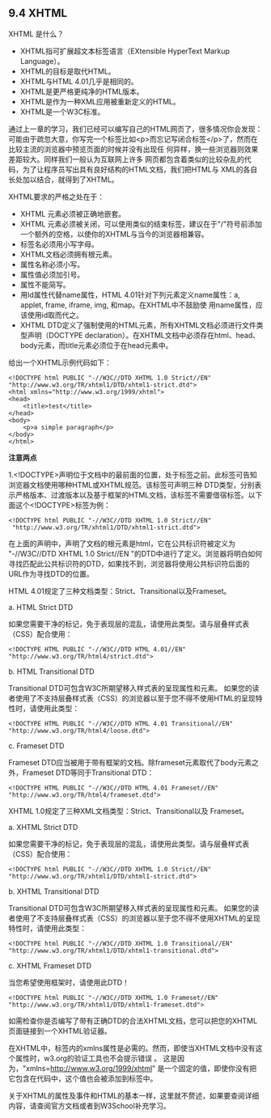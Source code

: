 ## 9.4 XHTML

XHTML 是什么？

* XHTML指可扩展超文本标签语言（EXtensible HyperText Markup Language）。 
* XHTML的目标是取代HTML。
* XHTML与HTML 4.01几乎是相同的。 
* XHTML是更严格更纯净的HTML版本。 
* XHTML是作为一种XML应用被重新定义的HTML。 
* XHTML是一个W3C标准。

通过上一章的学习，我们已经可以编写自己的HTML网页了，很多情况你会发现：可能由于疏忽大意，你写完一个标签比如&lt;p&gt;而忘记写闭合标签&lt;/p&gt;了，然而在比较主流的浏览器中预览页面的时候并没有出现任 何异样，换一些浏览器则效果差距较大。同样我们一般认为互联网上许多 网页都包含着类似的比较杂乱的代码，为了让程序员写出具有良好结构的HTML文档，我们把HTML与 XML的各自长处加以结合，就得到了XHTML。

XHTML要求的严格之处在于：

* XHTML 元素必须被正确地嵌套。 
* XHTML 元素必须被关闭，可以使用类似的结束标签，建议在于"/"符号前添加一个额外的空格，以使你的XHTML与当今的浏览器相兼容。 
* 标签名必须用小写字母。 
* XHTML文档必须拥有根元素。 
* 属性名称必须小写。 
* 属性值必须加引号。 
* 属性不能简写。 
* 用Id属性代替name属性，HTML 4.01针对下列元素定义name属性：a, applet, frame, iframe, img, 和map。在XHTML中不鼓励使 用name属性，应该使用id取而代之。
* XHTML DTD定义了强制使用的HTML元素，所有XHTML文档必须进行文件类型声明（DOCTYPE declaration）。在XHTML文档中必须存在html、head、body元素，而title元素必须位于在head元素中。

 给出一个XHTML示例代码如下：

```
<!DOCTYPE html PUBLIC "-//W3C//DTD XHTML 1.0 Strict//EN" "http://www.w3.org/TR/xhtml1/DTD/xhtml1-strict.dtd">
<html xmlns="http://www.w3.org/1999/xhtml">
<head>
    <title>test</title>
</head>
<body>
    <p>a simple paragraph</p>
</body>
</html>
```

**注意两点**

1.&lt;!DOCTYPE&gt;声明位于文档中的最前面的位置，处于标签之前。此标签可告知浏览器文档使用哪种HTML或XHTML规范。该标签可声明三种 DTD类型，分别表示严格版本、过渡版本以及基于框架的HTML文档，该标签不需要借宿标签。以下面这个&lt;!DOCTYPE&gt;标签为例：

```
<!DOCTYPE html PUBLIC "-//W3C//DTD XHTML 1.0 Strict//EN" "http://www.w3.org/TR/xhtml1/DTD/xhtml1-strict.dtd">
```

在上面的声明中，声明了文档的根元素是html，它在公共标识符被定义为 "-//W3C//DTD XHTML 1.0 Strict//EN "的DTD中进行了定义。浏览器将明白如何寻找匹配此公共标识符的DTD，如果找不到，浏览器将使用公共标识符后面的URL作为寻找DTD的位置。

HTML 4.01规定了三种文档类型：Strict、Transitional以及Frameset。

a. HTML Strict DTD

如果您需要干净的标记，免于表现层的混乱，请使用此类型。请与层叠样式表（CSS）配合使用：

```
<!DOCTYPE HTML PUBLIC "-//W3C//DTD HTML 4.01//EN" "http://www.w3.org/TR/html4/strict.dtd">
```

b. HTML Transitional DTD

Transitional DTD可包含W3C所期望移入样式表的呈现属性和元素。 如果您的读者使用了不支持层叠样式表（CSS）的浏览器以至于您不得不使用HTML的呈现特性时，请使用此类型：

```
<!DOCTYPE HTML PUBLIC "-//W3C//DTD HTML 4.01 Transitional//EN" "http://www.w3.org/TR/html4/loose.dtd">
```

c. Frameset DTD

 Frameset DTD应当被用于带有框架的文档。除frameset元素取代了body元素之外，Frameset DTD等同于Transitional DTD：

```
<!DOCTYPE HTML PUBLIC "-//W3C//DTD HTML 4.01 Frameset//EN" "http://www.w3.org/TR/html4/frameset.dtd">
```



XHTML 1.0规定了三种XML文档类型：Strict、Transitional以及 Frameset。

a. XHTML Strict DTD

如果您需要干净的标记，免于表现层的混乱，请使用此类型。请与层叠样式表（CSS）配合使用：

```
<!DOCTYPE html PUBLIC "-//W3C//DTD XHTML 1.0 Strict//EN" "http://www.w3.org/TR/xhtml1/DTD/xhtml1-strict.dtd">
```

b. XHTML Transitional DTD

Transitional DTD可包含W3C所期望移入样式表的呈现属性和元素。 如果您的读者使用了不支持层叠样式表（CSS）的浏览器以至于您不得不使用XHTML的呈现特性时，请使用此类型：

```
<!DOCTYPE html PUBLIC "-//W3C//DTD XHTML 1.0 Transitional//EN" "http://www.w3.org/TR/xhtml1/DTD/xhtml1-transitional.dtd">
```

c. XHTML Frameset DTD

当您希望使用框架时，请使用此DTD！

```
<!DOCTYPE html PUBLIC "-//W3C//DTD XHTML 1.0 Frameset//EN" "http://www.w3.org/TR/xhtml1/DTD/xhtml1-frameset.dtd">
```

如需检查你是否编写了带有正确DTD的合法XHTML文档，您可以把您的XHTML页面链接到一个XHTML验证器。 

在XHTML中，标签内的xmlns属性是必需的。然而，即使当XHTML文档中没有这个属性时，w3.org的验证工具也不会提示错误 。 这是因为，"xmlns=http://www.w3.org/1999/xhtml" 是一个固定的值，即使你没有把它包含在代码中，这个值也会被添加到标签中。 

关于XHTML的属性及事件和HTML的基本一样，这里就不赘述，如果要查阅详细内容，请查阅官方文档或者到W3School补充学习。

